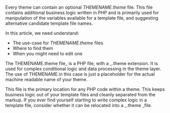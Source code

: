 Every theme can contain an optional _THEMENAME.theme_ file. This file contains additional business logic written in PHP and is primarily used for manipulation of the variables available for a template file, and suggesting alternative candidate template file names.

In this article, we need understand:

* The use-case for _THEMENAME.theme_ files
* Where to find them
* When you might need to edit one

The THEMENAME.theme file_ is a PHP file, with a _.theme extension. It is used for complex conditional logic and data processing in the theme layer. The use of THEMENAME in this case is just a placeholder for the actual machine readable name of your theme.

This file is the primary location for any PHP code within a theme. This keeps business logic out of your template files and cleanly separated from the markup. If you ever find yourself starting to write complex logic in a template file, consider whether it can be relocated into a _.theme _file.

